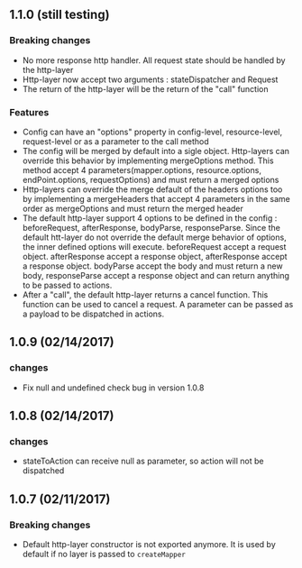 ## 1.1.0 (still testing)

### Breaking changes

* No more response http handler. All request state should be handled by the http-layer
* Http-layer now accept two arguments : stateDispatcher and Request
* The return of the http-layer will be the return of the "call" function

### Features

* Config can have an "options" property in config-level, resource-level, request-level or as a parameter to the call method
* The config will be merged by default into a sigle object. Http-layers can override this behavior by implementing mergeOptions method. This method accept 4 parameters(mapper.options, resource.options, endPoint.options, requestOptions) and must return a merged options
* Http-layers can override the merge default of the headers options too by implementing a mergeHeaders that accept 4 parameters in the same order as mergeOptions and must return the merged header
* The default http-layer support 4 options to be defined in the config : beforeRequest, afterResponse, bodyParse, responseParse. Since the default htt-layer do not override the default merge behavior of options, the inner defined options will execute. beforeRequest accept a request object. afterResponse accept a response object, afterResponse accept a response object. bodyParse accept the body and must return a new body, responseParse accept a response object and can return anything to be passed to actions.
* After a "call", the default http-layer returns a cancel function. This function can be used to cancel a request. A parameter can be passed as a payload to be dispatched in actions.

## 1.0.9 (02/14/2017)

### changes

* Fix null and undefined check bug in version 1.0.8


## 1.0.8 (02/14/2017)

### changes

* stateToAction can receive null as parameter, so action will not be dispatched

## 1.0.7 (02/11/2017)

### Breaking changes

* Default http-layer constructor is not exported anymore. It is used by default if no layer is passed to ``createMapper``